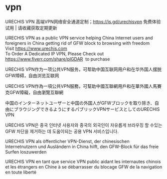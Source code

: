 # vpn

URECHIS VPN 高端VPN网络安全通道定制；https://is.gd/urechisvpn 免费体验试用 | 请收藏获取定期更新 

URECHIS VPN as a public VPN service helping China Internet users and foreigners in China getting rid of GFW block to browsing with freedom<br>
Visit <a href="https://www.urechis.com" target="_blank">https://www.urechis.com</a><br>To Order A Dedicated IP VPN, Please Check out https://www.fiverr.com/share/plGDAR&nbsp; to purchase

URECHIS VPN作为一项公共VPN服务，可帮助中国互联网用户和在华外国人摆脱GFW障碍，自由浏览互联网<br>

URECHIS VPN作為一項公共VPN服務，可幫助中國互聯網用戶和在華外國人馬賽克GFW障礙，自由瀏覽互聯網<br>

中国のインターネットユーザーと中国の外国人がGFWブロックを取り除き、自由にブラウジングできるようにするパブリックVPNサービスとしてのURECHIS VPN <br>

URECHIS VPN은 중국 인터넷 사용자와 중국의 외국인이 자유롭게 브라우징 할 수있는 GFW 차단을 제거하는 데 도움이되는 공용 VPN 서비스입니다. <br>

URECHIS VPN als öffentlicher VPN-Dienst, der chinesischen Internetnutzern und Ausländern in China hilft, den GFW-Block für das freie Surfen loszuwerden <br>

URECHIS VPN en tant que service VPN public aidant les internautes chinois et les étrangers en Chine à se débarrasser du blocage GFW de la navigation en toute liberté <br>
